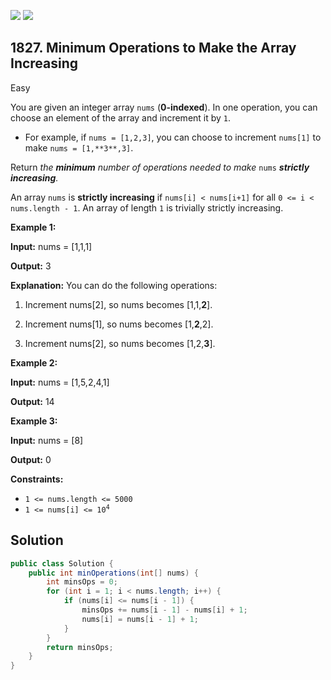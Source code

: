 [![](https://img.shields.io/github/stars/javadev/LeetCode-in-Java?label=Stars&style=flat-square)](https://github.com/javadev/LeetCode-in-Java)
[![](https://img.shields.io/github/forks/javadev/LeetCode-in-Java?label=Fork%20me%20on%20GitHub%20&style=flat-square)](https://github.com/javadev/LeetCode-in-Java/fork)

## 1827\. Minimum Operations to Make the Array Increasing

Easy

You are given an integer array `nums` (**0-indexed**). In one operation, you can choose an element of the array and increment it by `1`.

*   For example, if `nums = [1,2,3]`, you can choose to increment `nums[1]` to make `nums = [1,**3**,3]`.

Return _the **minimum** number of operations needed to make_ `nums` _**strictly** **increasing**._

An array `nums` is **strictly increasing** if `nums[i] < nums[i+1]` for all `0 <= i < nums.length - 1`. An array of length `1` is trivially strictly increasing.

**Example 1:**

**Input:** nums = [1,1,1]

**Output:** 3

**Explanation:** You can do the following operations: 

1) Increment nums[2], so nums becomes [1,1,**2**].

2) Increment nums[1], so nums becomes [1,**2**,2].

3) Increment nums[2], so nums becomes [1,2,**3**].

**Example 2:**

**Input:** nums = [1,5,2,4,1]

**Output:** 14

**Example 3:**

**Input:** nums = [8]

**Output:** 0

**Constraints:**

*   `1 <= nums.length <= 5000`
*   <code>1 <= nums[i] <= 10<sup>4</sup></code>

## Solution

```java
public class Solution {
    public int minOperations(int[] nums) {
        int minsOps = 0;
        for (int i = 1; i < nums.length; i++) {
            if (nums[i] <= nums[i - 1]) {
                minsOps += nums[i - 1] - nums[i] + 1;
                nums[i] = nums[i - 1] + 1;
            }
        }
        return minsOps;
    }
}
```